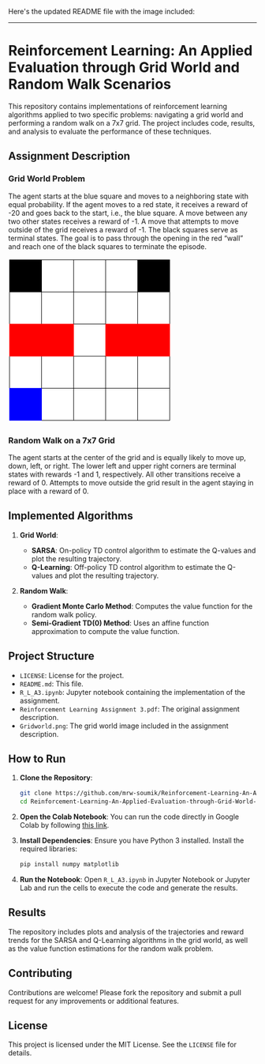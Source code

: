 Here's the updated README file with the image included:

---

# Reinforcement Learning: An Applied Evaluation through Grid World and Random Walk Scenarios

This repository contains implementations of reinforcement learning algorithms applied to two specific problems: navigating a grid world and performing a random walk on a 7x7 grid. The project includes code, results, and analysis to evaluate the performance of these techniques.

## Assignment Description

### Grid World Problem

The agent starts at the blue square and moves to a neighboring state with equal probability. If the agent moves to a red state, it receives a reward of -20 and goes back to the start, i.e., the blue square. A move between any two other states receives a reward of -1. A move that attempts to move outside of the grid receives a reward of -1. The black squares serve as terminal states. The goal is to pass through the opening in the red “wall” and reach one of the black squares to terminate the episode.

![Grid World](./Gridworld.png)

### Random Walk on a 7x7 Grid

The agent starts at the center of the grid and is equally likely to move up, down, left, or right. The lower left and upper right corners are terminal states with rewards -1 and 1, respectively. All other transitions receive a reward of 0. Attempts to move outside the grid result in the agent staying in place with a reward of 0.

## Implemented Algorithms

1. **Grid World**:
   - **SARSA**: On-policy TD control algorithm to estimate the Q-values and plot the resulting trajectory.
   - **Q-Learning**: Off-policy TD control algorithm to estimate the Q-values and plot the resulting trajectory.

2. **Random Walk**:
   - **Gradient Monte Carlo Method**: Computes the value function for the random walk policy.
   - **Semi-Gradient TD(0) Method**: Uses an affine function approximation to compute the value function.

## Project Structure

- `LICENSE`: License for the project.
- `README.md`: This file.
- `R_L_A3.ipynb`: Jupyter notebook containing the implementation of the assignment.
- `Reinforcement Learning Assignment 3.pdf`: The original assignment description.
- `Gridworld.png`: The grid world image included in the assignment description.

## How to Run

1. **Clone the Repository**:
   ```bash
   git clone https://github.com/mrw-soumik/Reinforcement-Learning-An-Applied-Evaluation-through-Grid-World-and-Random-Walk-Scenarios.git
   cd Reinforcement-Learning-An-Applied-Evaluation-through-Grid-World-and-Random-Walk-Scenarios
   ```

2. **Open the Colab Notebook**:
   You can run the code directly in Google Colab by following [this link](https://colab.research.google.com/drive/1NW05u7otnbaNKk0g3d51fJ99NvK_9m1s?usp=sharing).

3. **Install Dependencies**:
   Ensure you have Python 3 installed. Install the required libraries:
   ```bash
   pip install numpy matplotlib
   ```

4. **Run the Notebook**:
   Open `R_L_A3.ipynb` in Jupyter Notebook or Jupyter Lab and run the cells to execute the code and generate the results.

## Results

The repository includes plots and analysis of the trajectories and reward trends for the SARSA and Q-Learning algorithms in the grid world, as well as the value function estimations for the random walk problem.

## Contributing

Contributions are welcome! Please fork the repository and submit a pull request for any improvements or additional features.

## License

This project is licensed under the MIT License. See the `LICENSE` file for details.
